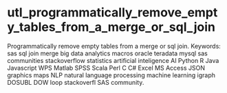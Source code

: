 # utl_programmatically_remove_empty_tables_from_a_merge_or_sql_join
Programmatically remove empty tables from a merge or sql join.  Keywords: sas sql join merge big data analytics macros oracle teradata mysql sas communities stackoverflow statistics artificial inteligence AI Python R Java Javascript WPS Matlab SPSS Scala Perl C C# Excel MS Access JSON graphics maps NLP natural language processing machine learning igraph DOSUBL DOW loop stackoverfl SAS community.
